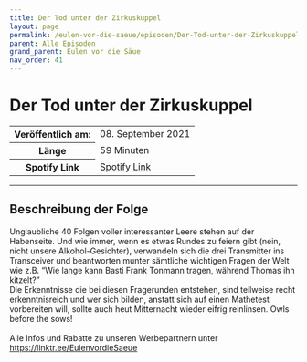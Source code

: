 ```yaml
---
title: Der Tod unter der Zirkuskuppel
layout: page
permalink: /eulen-vor-die-saeue/episoden/Der-Tod-unter-der-Zirkuskuppel
parent: Alle Episoden
grand_parent: Eulen vor die Säue
nav_order: 41
---
```


# Der Tod unter der Zirkuskuppel
<table class="resp-table dcf-table dcf-table-responsive dcf-table-bordered dcf-table-striped dcf-w-100%">
                    <tbody>
                        <tr>
                            <th scope="row">Veröffentlich am:</th>
                            <td data-label="Veröffentlich am:">08. September 2021</td>
                        </tr>
                        <tr>
                            <th scope="row">Länge </th>
                            <td data-label="Länge ">59 Minuten</td>
                        </tr><tr>
                                <th scope="row">Spotify Link</th>
                                <td data-label="Spotify Link"><a href="https://open.spotify.com/episode/0OvStBIPLQD2MzPcje6EfS">Spotify Link</a></td>
                            </tr></tbody>
                </table>

***

## Beschreibung der Folge

<div>
Unglaubliche 40 Folgen voller interessanter Leere stehen auf der Habenseite. Und wie immer, wenn es etwas Rundes zu feiern gibt (nein, nicht unsere Alkohol-Gesichter), verwandeln sich die drei Transmitter ins Transceiver und beantworten munter sämtliche wichtigen Fragen der Welt wie z.B. “Wie lange kann Basti Frank Tonmann tragen, während Thomas ihn kitzelt?” <br> Die Erkenntnisse die bei diesen Fragerunden entstehen, sind teilweise recht erkenntnisreich und wer sich bilden, anstatt sich auf einen Mathetest vorbereiten will, sollte auch heut Mitternacht wieder eifrig reinlinsen. Owls before the sows! <br>  <br> Alle Infos und Rabatte zu unseren Werbepartnern unter <a href="https://linktr.ee/EulenvordieSaeue">https://linktr.ee/EulenvordieSaeue</a>  
</div>

